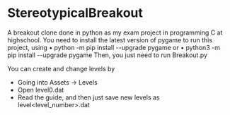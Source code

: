 # StereotypicalBreakout
A breakout clone done in python as my exam project in programming C at highschool.
You need to install the latest version of pygame to run this project, using 
• python -m pip install --upgrade pygame
or
• python3 -m pip install --upgrade pygame
Then, you just need to run Breakout.py

You can create and change levels by 
* Going into Assets -> Levels
* Open level0.dat
* Read the guide, and then just save new levels as level<level_number>.dat
